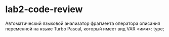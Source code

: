 # lab2-code-review
Автоматический языковой анализатор фрагмента оператора описания переменной на языке Turbo Pascal, который имеет вид VAR <имя>: type;
